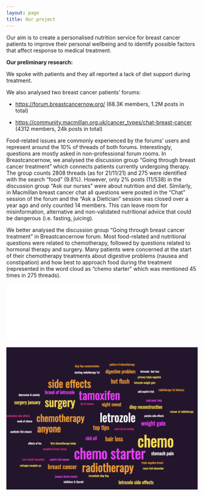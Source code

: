 ```yaml
---
layout: page
title: Our project
---
```



Our aim is to create a personalised nutrition service for  breast cancer patients to improve their personal wellbeing and to identify possible factors that affect response to medical treatment. 


**Our preliminary research:** 

We spoke with patients and they all reported a lack of diet support during treatment. 

We also analysed two breast cancer patients’ forums: 

- <a href="https://forum.breastcancernow.org/" style="color: black; text-decoration: underline;text-decoration-style: dotted;">https://forum.breastcancernow.org/</a> (68.3K members, 1.2M posts in total)

- <a href="https://community.macmillan.org.uk/cancer_types/chat-breast-cancer" style="color: black; text-decoration: underline;text-decoration-style: dotted;">https://community.macmillan.org.uk/cancer_types/chat-breast-cancer</a> (4312 members, 24k posts in total)


Food-related issues are commonly experienced by the forums’ users and represent around the 10% of threads of both forums. Interestingly, questions are mostly asked in non-professional forum rooms. In Breastcancernow, we analysed the discussion group “Going through breast cancer treatment” which connects patients currently undergoing therapy. The group counts 2808 threads (as for 21/11/21) and 275 were identified with the search “food” (9.8%). However, only 2% posts (11/538) in the discussion group “Ask our nurses” were about nutrition and diet. Similarly, in Macmillan breast cancer chat all questions were posted in the “Chat” session of the forum and the “Ask a Dietician” session was closed over a year ago and only counted 14 members. 
This can leave room for misinformation, alternative and non-validated nutritional advice that could be dangerous (i.e. fasting, juicing). 

We better analysed the discussion group “Going through breast cancer treatment” in Breastcancernow forum. Most food-related and nutritional questions were related to chemotherapy, followed by questions related to hormonal therapy and surgery. Many patients were concerned at the start of their chemotherapy treatments about digestive problems (nausea and constipation) and how best to approach food during the treatment (represented in the word cloud as “chemo starter” which was mentioned 45 times in 275 threads). 

![Summary dietary threads by topic](assets/img/ForumPieChart.pdf "Summary dietary threads by topic")

![](assets/img/wordcloud_forum.png)

